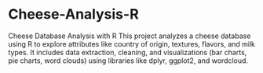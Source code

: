 # Cheese-Analysis-R
Cheese Database Analysis with R This project analyzes a cheese database using R to explore attributes like country of origin, textures, flavors, and milk types. It includes data extraction, cleaning, and visualizations (bar charts, pie charts, word clouds) using libraries like dplyr, ggplot2, and wordcloud.
